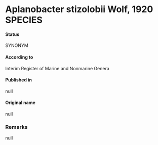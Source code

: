 # Aplanobacter stizolobii Wolf, 1920 SPECIES

#### Status
SYNONYM

#### According to
Interim Register of Marine and Nonmarine Genera

#### Published in
null

#### Original name
null

### Remarks
null